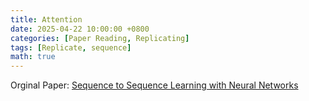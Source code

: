 ```yaml
---
title: Attention
date: 2025-04-22 10:00:00 +0800
categories: [Paper Reading, Replicating]
tags: [Replicate, sequence]
math: true
---
```


Orginal Paper:  [Sequence to Sequence Learning with Neural Networks](https://arxiv.org/pdf/1409.3215)

